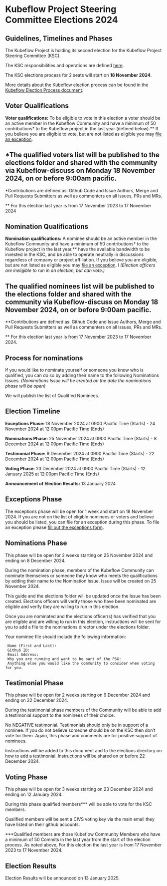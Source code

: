 # Kubeflow Project Steering Committee Elections 2024
## Guidelines, Timelines and Phases

The Kubeflow Project is holding its second election for the Kubeflow Project Steering Committee (KSC). 

The KSC responsibilities and operations are defined [here](https://github.com/kubeflow/community/blob/master/KUBEFLOW-STEERING-COMMITTEE.md).


The KSC elections process for 2 seats will start on **18 November 2024**.


More details about the Kubeflow election process can be found in the [Kubeflow Election Process document](https://github.com/kubeflow/community/blob/master/proposals/kubeflow-steering-committee-election-proposal.md).

## Voter Qualifications

**Voter qualifications:** To be eligible to vote in this election a voter should be an active member in the Kubeflow Community and have a minimum of 50 contributions* to the Kubeflow project in the last year (defined below).** If you believe you are eligible to vote, but are not listed as eligible you may [file an exception](https://forms.gle/1vM5ZAnZj9z4G7vS7).

## *The qualified voters list will be published to the elections folder and shared with the community via Kubeflow-discuss on Monday 18 November 2024, on or before 9:00am pacific.

*Contributions are defined as: Github Code and Issue Authors, Merge and Pull Requests Submitters as well as commenters on all issues, PRs and MRs.

** For this election last year is from 17  November 2023 to 17 November 2024

## Nomination Qualifications
**Nomination qualifications:** A nominee should be an active member in the Kubeflow Community and have a minimum of 50 contributions* to the Kubeflow project in the last year.** have the available bandwidth to be invested in the KSC, and be able to operate neutrally in discussions regardless of company or project affiliation. If you believe you are eligible, but are not listed as eligible you may [file an exception](https://forms.gle/1vM5ZAnZj9z4G7vS7). I *(Election officers are ineligible to run in an election, but can vote.)*

## The qualified nominees list will be published to the elections folder and shared with the community via Kubeflow-discuss on Monday 18 November 2024, on or before 9:00am pacific.

**Contributions are defined as: Github Code and Issue Authors, Merge and Pull Requests Submitters as well as commenters on all issues, PRs and MRs.

** For this election last year is from 17 November 2023 to 17 November 2024.

## Process for nominations
If you would like to nominate yourself or someone you know who is qualified, you can do so by adding their name to the following Nominations Issues. *(Nominations Issue will be created on the date the nominations phase will be open)*

We will publish the list of Qualified Nominees.

## Election Timeline
**Exceptions Phase:** 18 November 2024 at 0900 Pacific Time (Starts) - 24 November 2024 at 12:00pm Pacific Time (Ends)

**Nominations Phase:** 25 November 2024 at 0900 Pacific Time (Starts) - 8 December  2024 at 12:00pm Pacific Time (Ends)

**Testimonial Phase:** 9 December 2024 at 0900 Pacific Time (Starts) - 22 December 2024 at 12:00pm Pacific Time (Ends)

**Voting Phase:** 23 December  2024 at 0900 Pacific Time (Starts) - 12 January 2025 at 12:00pm Pacific Time (Ends)

**Announcement of Election Results:** 13 January 2024

## Exceptions Phase
The exceptions phase will be open for 1 week and start on 18 November 2024. If you are not on the list of eligible nominees or voters and believe you should be listed, you can file for an exception during this phase. To file an exception please [fill out the exceptions form](https://forms.gle/1vM5ZAnZj9z4G7vS7).

## Nominations Phase
This phase will be open for 2 weeks starting on 25 November 2024 and ending on 8 December  2024. 

During the nomination phase, members of the Kubeflow Community can nominate themselves or someone they know who meets the qualifications by adding their name to the Nomination Issue. Issue will be created on 25 November 2024. 

This guide and the elections folder will be updated once the Issue has been created. Elections officers will verify those who have been nominated are eligible and verify they are willing to run in this election.

Once you are nominated and the elections officer(s) has verified that you are eligible and are willing to run in this election, instructions will be sent for you to add a file to the nominations director under the elections folder. 

Your nominee file should include the following information:

     Name (First and Last): 
     Github ID:
     Email Address: 
     Why you are running and want to be part of the PSG: 
     Anything else you would like the community to consider when voting for you. 

## Testimonial Phase
This phase will be open for 2 weeks starting on 9 December 2024 and ending on 22 December 2024.

During the testimonial phase members of the Community will be able to add a testimonial support to the nominees of their choice.

No NEGATIVE testimonial. Testimonials should only be in support of a nominee. If you do not believe someone should be on the KSC then don’t vote for them.  Again, this phase and comments are for positive support of nominees.

Instructions will be added to this document and to the elections directory on how to add a testimonial. Instructions will be shared on or before 22 December 2024. 

## Voting Phase
This phase will be open for 3 weeks starting on 23 December 2024 and ending on 12 January 2024.

During this phase qualified members*** will be able to vote for the KSC members. 

Qualified members will be sent a CIVS voting key via the main email they have listed on their github accounts.

***Qualified members are those Kubeflow Community Members who have a minimum of 50 Commits in the last year from the start of the election process. As noted above, For this election the last year is from 17 November 2023 to 17 November 2024.

## Election Results
Election Results will be announced on 13 January 2025. 
